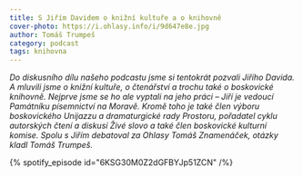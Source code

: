 ```yaml
---
title: S Jiřím Davidem o knižní kultuře a o knihovně
cover-photo: https://i.ohlasy.info/i/9d647e8e.jpg
author: Tomáš Trumpeš
category: podcast
tags: knihovna
---
```


*Do diskusního dílu našeho podcastu jsme si tentokrát pozvali Jiřího Davida. A mluvili jsme o knižní kultuře, o čtenářství a trochu také o boskovické knihovně. Nejprve jsme se ho ale vyptali na jeho práci – Jiří je vedoucí Památníku písemnictví na Moravě. Kromě toho je také člen výboru boskovického Unijazzu a dramaturgické rady Prostoru, pořadatel cyklu autorských čtení a diskusí Živé slovo a také člen boskovické kulturní komise. Spolu s Jiřím debatoval za Ohlasy Tomáš Znamenáček, otázky kladl Tomáš Trumpeš.*

{% spotify_episode id="6KSG30M0Z2dGFBYJp51ZCN" /%}